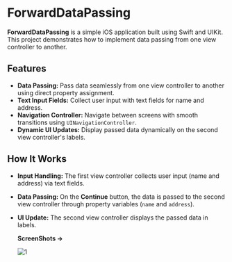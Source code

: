 # ForwardDataPassing

**ForwardDataPassing** is a simple iOS application built using Swift and UIKit. This project demonstrates how to implement data passing from one view controller to another.  

## Features  
- **Data Passing:** Pass data seamlessly from one view controller to another using direct property assignment.  
- **Text Input Fields:** Collect user input with text fields for name and address.  
- **Navigation Controller:** Navigate between screens with smooth transitions using `UINavigationController`.  
- **Dynamic UI Updates:** Display passed data dynamically on the second view controller's labels.  

## How It Works  
- **Input Handling:** The first view controller collects user input (name and address) via text fields.  
- **Data Passing:** On the **Continue** button, the data is passed to the second view controller through property variables (`name` and `address`).  
- **UI Update:** The second view controller displays the passed data in labels.

   **ScreenShots ->**
  
  ![1](https://github.com/user-attachments/assets/08082ba3-b4a9-4406-ad68-8d5427c90f83)


